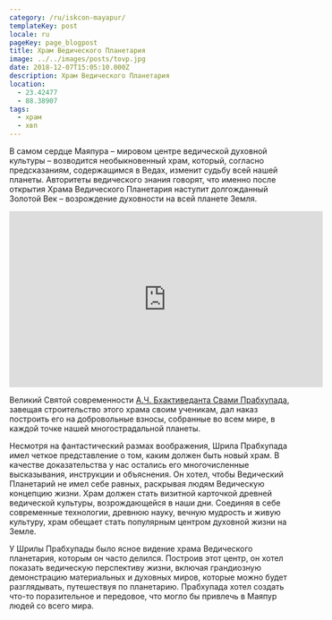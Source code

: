 ```yaml
---
category: /ru/iskcon-mayapur/
templateKey: post
locale: ru
pageKey: page_blogpost
title: Храм Ведического Планетария
image: ../../images/posts/tovp.jpg
date: 2018-12-07T15:05:10.000Z
description: Храм Ведического Планетария
location:
  - 23.42477
  - 88.38907
tags:
  - храм
  - хвп
---
```


В cамом сердце Маяпура – мировом центре ведической духовной культуры – возводится  необыкновенный храм, который, согласно предсказаниям, содержащимся в Ведах, изменит судьбу всей нашей планеты. Авторитеты ведического знания говорят, что именно после открытия Храма Ведического Планетария наступит долгожданный Золотой Век – возрождение духовности на всей планете Земля.

<iframe src="https://www.facebook.com/plugins/video.php?href=https%3A%2F%2Fwww.facebook.com%2Fmayapur.live%2Fvideos%2F2443954435866773%2F&show_text=0&width=560&mute=0&t=8" width="560" height="315" style="border:none;overflow:hidden" scrolling="no" frameborder="0" allowTransparency="true" allowFullScreen="true"></iframe>

Великий Святой современности [А.Ч. Бхактиведанта Свами Прабхупада](/ru/srila-prabhupada),  завещая строительство этого храма своим ученикам, дал наказ построить его на добровольные взносы, собранные во всем мире, в каждой точке нашей многострадальной планеты.

Несмотря на фантастический размах воображения, Шрила Прабхупада имел четкое представление о том, каким должен быть новый храм. В качестве доказательства у нас остались его многочисленные высказывания, инструкции и объяснения. Он хотел, чтобы Ведический Планетарий не имел себе равных, раскрывая людям Ведическую концепцию жизни. Храм должен стать визитной карточкой древней ведической культуры, возрождающейся в наши дни.
Соединяя в себе современные технологии, древнюю науку, вечную мудрость и живую культуру, храм обещает стать популярным центром духовной жизни на Земле.

У Шрилы Прабхупады было ясное видение храма Ведического планетария, которым он часто делился. Построив этот центр, он хотел показать ведическую перспективу жизни, включая грандиозную демонстрацию материальных и духовных миров, которые можно будет разглядывать, путешествуя по планетарию. Прабхупада хотел создать что-то поразительное и передовое, что могло бы привлечь в Маяпур людей со всего мира.
